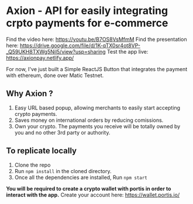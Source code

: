 # Axion - API for easily integrating crpto payments for e-commerce

Find the video here: https://youtu.be/B7OS8VsMfmM
Find the presentation here: https://drive.google.com/file/d/1K-qTX0sr4ot8VP-_Q59UKH8TXWg5Nil5/view?usp=sharing
Test the app live: https://axionpay.netlify.app/

For now, I've just built a Simple ReactJS Button that integrates the payment with ethereum, done over Matic Testnet.

## Why Axion ?

1. Easy URL based popup, allowing merchants to easily start accepting crypto payments.
2. Saves money on international orders by reducing comissions.
3. Own your crypto. The payments you receive will be totally owned by you and no other 3rd party or authority.

## To replicate locally

1. Clone the repo
2. Run `npm install` in the cloned directory.
3. Once all the dependencies are installed, Run `npm start`

**You will be required to create a crypto wallet with portis in order to interact with the app.**
Create your account here: https://wallet.portis.io/
